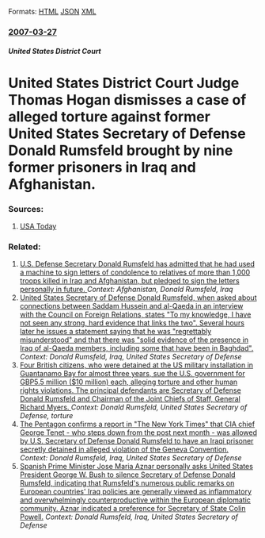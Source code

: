 
Formats: [HTML](/news/2007/03/27/united-states-district-court-judge-thomas-hogan-dismisses-a-case-of-alleged-torture-against-former-united-states-secretary-of-defense-donal.html)  [JSON](/news/2007/03/27/united-states-district-court-judge-thomas-hogan-dismisses-a-case-of-alleged-torture-against-former-united-states-secretary-of-defense-donal.json)  [XML](/news/2007/03/27/united-states-district-court-judge-thomas-hogan-dismisses-a-case-of-alleged-torture-against-former-united-states-secretary-of-defense-donal.xml)  

### [2007-03-27](/news/2007/03/27/index.md)

##### United States District Court
#  United States District Court Judge Thomas Hogan dismisses a case of alleged torture against former United States Secretary of Defense Donald Rumsfeld brought by nine former prisoners in Iraq and Afghanistan. 




### Sources:

1. [USA Today](http://blogs.usatoday.com/ondeadline/2007/03/judge_says_rums.html)

### Related:

1. [ U.S. Defense Secretary Donald Rumsfeld has admitted that he had used a machine to sign letters of condolence to relatives of more than 1,000 troops killed in Iraq and Afghanistan, but pledged to sign the letters personally in future. ](/news/2004/12/20/u-s-defense-secretary-donald-rumsfeld-has-admitted-that-he-had-used-a-machine-to-sign-letters-of-condolence-to-relatives-of-more-than-1-00.md) _Context: Afghanistan, Donald Rumsfeld, Iraq_
2. [ United States Secretary of Defense Donald Rumsfeld, when asked about connections between Saddam Hussein and al-Qaeda in an interview with the Council on Foreign Relations, states "To my knowledge, I have not seen any strong, hard evidence that links the two". Several hours later he issues a statement saying that he was "regrettably misunderstood" and that there was "solid evidence of the presence in Iraq of al-Qaeda members, including some that have been in Baghdad". ](/news/2004/10/5/united-states-secretary-of-defense-donald-rumsfeld-when-asked-about-connections-between-saddam-hussein-and-al-qaeda-in-an-interview-with-t.md) _Context: Donald Rumsfeld, Iraq, United States Secretary of Defense_
3. [ Four British citizens, who were detained at the US military installation in Guantanamo Bay for almost three years, sue the U.S. government for GBP5.5 million ($10 million) each, alleging torture and other human rights violations. The principal defendants are Secretary of Defense Donald Rumsfeld and Chairman of the Joint Chiefs of Staff, General Richard Myers. ](/news/2004/10/27/four-british-citizens-who-were-detained-at-the-us-military-installation-in-guantanamo-bay-for-almost-three-years-sue-the-u-s-government.md) _Context: Donald Rumsfeld, United States Secretary of Defense, torture_
4. [ The Pentagon confirms a report in "The New York Times" that CIA chief George Tenet&nbsp;- who steps down from the post next month&nbsp;- was allowed by U.S. Secretary of Defense Donald Rumsfeld to have an Iraqi prisoner secretly detained in alleged violation of the Geneva Convention. ](/news/2004/06/17/the-pentagon-confirms-a-report-in-the-new-york-times-that-cia-chief-george-tenet-nbsp-a-who-steps-down-from-the-post-next-month-nbsp-a.md) _Context: Donald Rumsfeld, Iraq, United States Secretary of Defense_
5. [ Spanish Prime Minister Jose Maria Aznar personally asks United States President George W. Bush to silence Secretary of Defense Donald Rumsfeld, indicating that Rumsfeld's numerous public remarks on European countries' Iraq policies are generally viewed as inflammatory and overwhelmingly counterproductive within the European diplomatic community. Aznar indicated a preference for Secretary of State Colin Powell.](/news/2003/02/27/spanish-prime-minister-josa-c-maraa-aznar-personally-asks-united-states-president-george-w-bush-to-silence-secretary-of-defense-donald-rum.md) _Context: Donald Rumsfeld, Iraq, United States Secretary of Defense_
